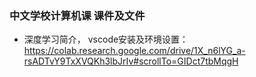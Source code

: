 ### 中文学校计算机课 课件及文件
 - 深度学习简介， vscode安装及环境设置： https://colab.research.google.com/drive/1X_n6lYG_a-rsADTvY9TxXVQKh3lbJrIv#scrollTo=GIDct7tbMqgH
   
